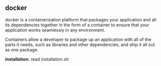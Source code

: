 ## docker 

docker is a containerization platform that packages your application and all its dependencies together in the form of a container to ensure that your application works seamlessly in any environment. 

Containers allow a developer to package up an application with all of the parts it needs, such as libraries and other dependencies, and ship it all out as one package. 

**installation:**
read installation.sh
